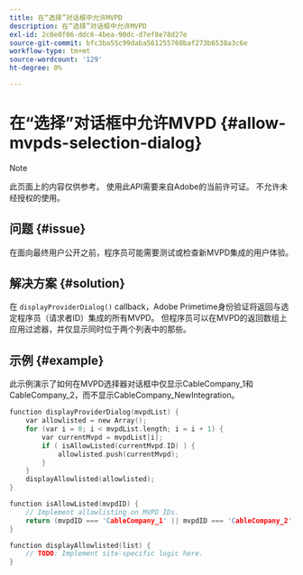 ```yaml
---
title: 在“选择”对话框中允许MVPD
description: 在“选择”对话框中允许MVPD
exl-id: 2c0e0f06-ddc6-4bea-90dc-d7ef8e78d27e
source-git-commit: bfc3ba55c99daba561255760baf273b6538a3c6e
workflow-type: tm+mt
source-wordcount: '129'
ht-degree: 0%

---
```


# 在“选择”对话框中允许MVPD {#allow-mvpds-selection-dialog}

>[!NOTE]
>
>此页面上的内容仅供参考。 使用此API需要来自Adobe的当前许可证。 不允许未经授权的使用。

## 问题 {#issue}

在面向最终用户公开之前，程序员可能需要测试或检查新MVPD集成的用户体验。

## 解决方案 {#solution}

在 `displayProviderDialog()` callback，Adobe Primetime身份验证将返回与选定程序员（请求者ID）集成的所有MVPD。 但程序员可以在MVPD的返回数组上应用过滤器，并仅显示同时位于两个列表中的那些。

## 示例 {#example}

此示例演示了如何在MVPD选择器对话框中仅显示CableCompany_1和CableCompany_2，而不显示CableCompany_NewIntegration。

```C
function displayProviderDialog(mvpdList) {
    var allowlisted = new Array();
    for (var i = 0; i < mvpdList.length; i = i + 1) {
        var currentMvpd = mvpdList[i];
        if ( isAllowListed(currentMvpd.ID) ) {
            allowlisted.push(currentMvpd);
        }
    }
    displayAllowlisted(allowlisted);
}

function isAllowListed(mvpdID) {
    // Implement allowlisting on MVPD IDs.
    return (mvpdID === 'CableCompany_1' || mvpdID === 'CableCompany_2');
}

function displayAllowlisted(list) {
    // TODO: Implement site-specific logic here.
}
```

<!--
**Related Information**
* [Prevent MVPDs from appearing in the Selection Dialog](/help/authentication/prevent-mvpd-selectn-dialog.md)
* **Code Samples**
* [Programmer integration guide](/help/authentication/programmer-integration-guide-overview.md)
-->
